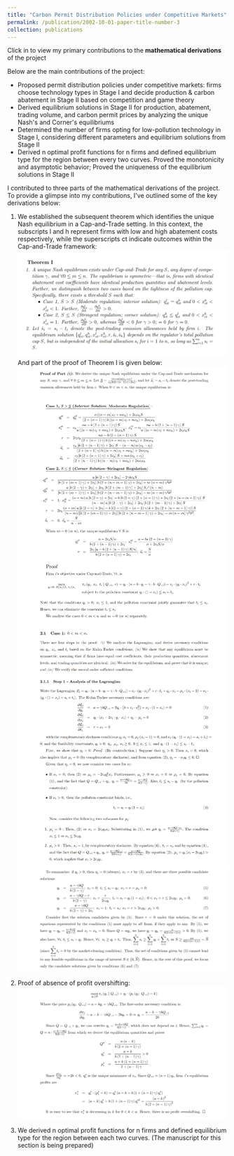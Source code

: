 ```yaml
---
title: "Carbon Permit Distribution Policies under Competitive Markets"
permalink: /publication/2002-10-01-paper-title-number-3
collection: publications
---
```

Click in to view my primary contributions to the **mathematical derivations** of the project

Below are the main contributions of the project:
* Proposed permit distribution policies under competitive markets: firms choose technology types in Stage I and decide production & carbon abatement in Stage II based on competition and game theory
* Derived equilibrium solutions in Stage II for production, abatement, trading volume, and carbon permit prices by analyzing the unique Nash's and Corner's equilibriums
* Determined the number of firms opting for low-pollution technology in Stage I, considering different parameters and equilibrium solutions from Stage II
* Derived n optimal profit functions for n firms and defined equilibrium type for the region between every two curves. Proved the monotonicity and asymptotic behavior; Proved the uniqueness of the equilibrium solutions in Stage II

I contributed to three parts of the mathematical derivations of the project. To provide a glimpse into my contributions, I've outlined some of the key derivations below:

1. We established the subsequent theorem which identifies the unique Nash equilibrium in a Cap-and-Trade setting. In this context, the subscripts l and h represent firms with low and high abatement costs respectively, while the superscripts ct indicate outcomes within the Cap-and-Trade framework:
![avatar](/images/part1.png)
And part of the proof of Theorem I is given below:
![avatar](/images/p1.png)
![avatar](/images/p2.png)
![avatar](/images/p3.png)
![avatar](/images/p4.png)

2. Proof of absence of profit overshifting:
![avatar](/images/absence.png)

3. We derived n optimal profit functions for n firms and defined equilibrium type for the region between each two curves. (The manuscript for this section is being prepared)
